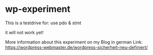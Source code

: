 # wp-experiment
This is a testdrive for: use pdo & stmt


it will not work yet!

More information about this experiment on my Blog in german 
Link: https://wordpress-webmaster.de/wordpress-sicherheit-neu-definiert/
